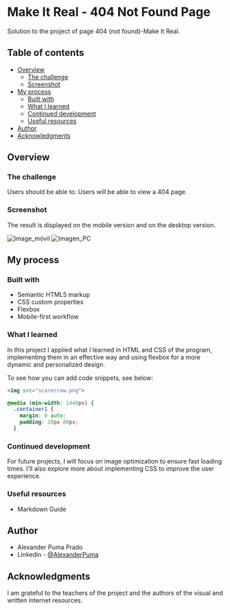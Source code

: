 # Make It Real - 404 Not Found Page

Solution to the project of page 404 (not found)-Make It Real.

## Table of contents

- [Overview](#overview)
  - [The challenge](#the-challenge)
  - [Screenshot](#screenshot)
- [My process](#my-process)
  - [Built with](#built-with)
  - [What I learned](#what-i-learned)
  - [Continued development](#continued-development)
  - [Useful resources](#useful-resources)
- [Author](#author)
- [Acknowledgments](#acknowledgments)


## Overview



### The challenge

Users should be able to:
Users will be able to view a 404 page.

### Screenshot

The result is displayed on the mobile version and on the desktop version.

![Image_móvil](https://github.com/user-attachments/assets/4698d505-8d35-49ab-8d20-feac712dc8a5)
![Imagen_PC](https://github.com/user-attachments/assets/5f3d997f-ff59-406f-8c32-b0482d630c44)


## My process

### Built with

- Semantic HTML5 markup
- CSS custom properties
- Flexbox
- Mobile-first workflow

### What I learned

In this project I applied what I learned in HTML and CSS of the program, implementing them in an effective way and using flexbox for a more dynamic and personalized design.

To see how you can add code snippets, see below:

```html
<img src="scarecrow.png">
```
```css
@media (min-width: 1440px) {
  .container1 {
    margin: 0 auto;
    padding: 10px 80px;
  }
```



### Continued development

For future projects, I will focus on image optimization to ensure fast loading times. I'll also explore more about implementing CSS to improve the user experience.

### Useful resources

- Markdown Guide

## Author

- Alexander Puma Prado
- Linkedin - [@AlexanderPuma](https://www.linkedin.com/in/alexander-puma-prado/)


## Acknowledgments

I am grateful to the teachers of the project and the authors of the visual and written internet resources.
